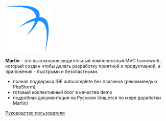 ![logo](https://github.com/idzn/Martin/blob/master/web/images/martin-logo.png)

**Martin** - это высокопроизводительный компонентный MVC framework, 
который создан чтобы делать разработку приятной и продуктивной, а приложения - быстрыми и безопастными.

* полная поддержка IDE autocomplete без плагинов (рекоммендую PhpStorm)
* готовый коллективный блог в качестве demo
* подробная документация на Русском (пишется по мере доработки Martin)

[Руководство пользователя](https://github.com/idzn/Martin/blob/master/DOC.md)



